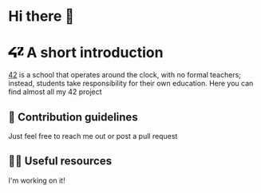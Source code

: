 # Hi there 👋

<h1><img alt="42 Logo" src="https://raw.githubusercontent.com/yboudoui/.github/main/profile/42_logo.svg" height="21px"/> A short introduction</h1>

[42](https://42.fr/en/homepage/) is a school that operates around the clock, with no formal teachers; instead, students take responsibility for their own education.
Here you can find almost all my 42 project

## 🌈 Contribution guidelines
Just feel free to reach me out or post a pull request

## 👩‍💻 Useful resources
I'm working on it!
